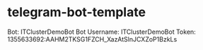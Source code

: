 # telegram-bot-template

Bot: ITClusterDemoBot
Bot Username: ITClusterDemoBot
Token: 1355633692:AAHM2TKSG1FZCH_XazAtSlnJCXZoP1BzkLs

